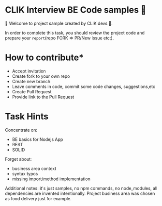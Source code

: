 # CLIK Interview BE Code samples 🤖 

👋 Welcome to project sample created by CLIK devs 🥷.

In order to complete this task, you should review the project code and prepare your `report`(repo FORK => PR/New Issue etc;).
# How to contribute*
* Accept invitation  
* Create fork to your own repo
* Create new branch
* Leave comments in code, commit some code changes, suggestions,etc
* Create Pull Request
* Provide link to the Pull Request

# Task Hints

Concentrate on: 
- BE basics for Nodejs App
- REST
- SOLID

Forget about:
- business area context
- syntax typos
- missing import/method implementation

Additional notes: it's just samples, no npm commands, no node_modules, all dependencies are invented intentionally. Project business area was chosen as food delivery just for example.


